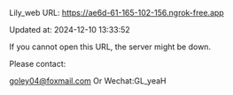 Lily_web URL: https://ae6d-61-165-102-156.ngrok-free.app

Updated at: 2024-12-10 13:33:52

If you cannot open this URL, the server might be down.

Please contact: 

goley04@foxmail.com Or Wechat:GL_yeaH